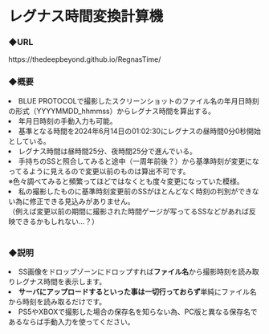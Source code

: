 # レグナス時間変換計算機
<h3>◆URL</h3>
https://thedeepbeyond.github.io/RegnasTime/
<h3>◆概要</h3>
<li>BLUE PROTOCOLで撮影したスクリーンショットのファイル名の年月日時刻の形式（YYYYMMDD_hhmmss）からレグナス時間を算出する。</li>
<li>年月日時刻の手動入力も可能。</li>
<li>基準となる時間を2024年6月14日の01:02:30にレグナスの昼時間0分0秒開始としている。</li>
<li>レグナス時間は昼時間25分、夜時間25分で進んでいる。</li>
<li>手持ちのSSと照合してみると途中（一周年前後？）から基準時刻が変更になってるように見えるので変更以前のものは算出不可です。<br>
  ※色々調べてみると頻繁ってほどではなくとも度々変更になっていた模様。</li>
<li>私の撮影したものに基準時刻変更前のSSがほとんどなく時刻の判別ができない為に修正できる見込みがありません。<br>
（例えば変更以前の期間に撮影された時間ゲージが写ってるSSなどがあれば反映できるかもしれない…？）</li>
<br>
<h3>◆説明</h3>
<li>SS画像をドロップゾーンにドロップすれば<b>ファイル名</b>から撮影時刻を読み取りレグナス時間を表示します。</li>
<li><b>サーバにアップロードするといった事は一切行っておらず</b>単純にファイル名から時刻を読み取るだけです。</li>
<li>PS5やXBOXで撮影した場合の保存名を知らない為、PC版と異なる保存名であるならば手動入力を使ってください。</li>
